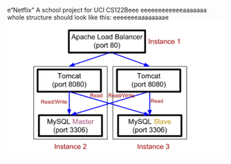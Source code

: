 e“Netflix"
A school project for UCI CS122Beee
eeeeeeeeeeeeaaaaaaa
whole structure should look like this:
eeeeeeeaaaaaaaae
![image](https://github.com/cxk123/-Netflix-CS122B/blob/master/images/struture.PNG)
